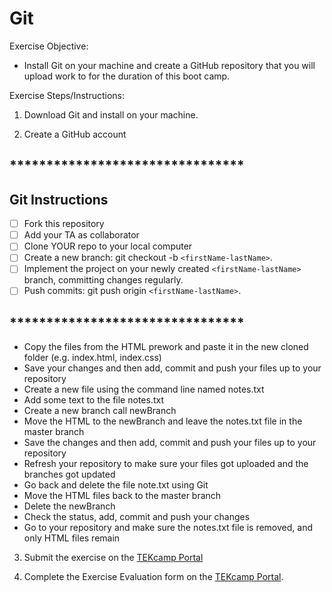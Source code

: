 # Git
Exercise Objective: 
* Install Git on your machine and create a GitHub repository that you will upload work to for the duration of this boot camp.

Exercise Steps/Instructions:
1. Download Git and install on your machine.

2. Create a GitHub account

## ********************************
## Git Instructions
- [ ] Fork this repository
- [ ] Add your TA as collaborator
- [ ] Clone YOUR repo to your local computer
- [ ] Create a new branch: git checkout -b `<firstName-lastName>`.
- [ ] Implement the project on your newly created `<firstName-lastName>` branch, committing changes regularly.
- [ ] Push commits: git push origin `<firstName-lastName>`.
## ********************************

* Copy the files from the HTML prework and paste it in the new cloned folder (e.g. index.html, index.css)
* Save your changes and then add, commit and push your files up to your repository
* Create a new file using the command line named notes.txt
* Add some text to the file notes.txt
* Create a new branch call newBranch
* Move the HTML to the newBranch and leave the notes.txt file in the master branch
* Save the changes and then add, commit and push your files up to your repository
* Refresh your repository to make sure your files got uploaded and the branches got updated
* Go back and delete the file note.txt using Git
* Move the HTML files back to the master branch
* Delete the newBranch 
* Check the status, add, commit and push your changes
* Go to your repository and make sure the notes.txt file is removed, and only HTML files remain

3. Submit the exercise on the <a href="https://bit.ly/3aKtYAC" target="_blank">TEKcamp Portal</a>

4. Complete the Exercise Evaluation form on the  <a href="https://bit.ly/2KE32Yw" target="_blank">TEKcamp Portal</a>.